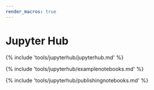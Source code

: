 ```yaml
---
render_macros: true
---
```


# Jupyter Hub

{% include 'tools/jupyterhub/jupyterhub.md' %}

{% include 'tools/jupyterhub/examplenotebooks.md' %}

{% include 'tools/jupyterhub/publishingnotebooks.md' %}
